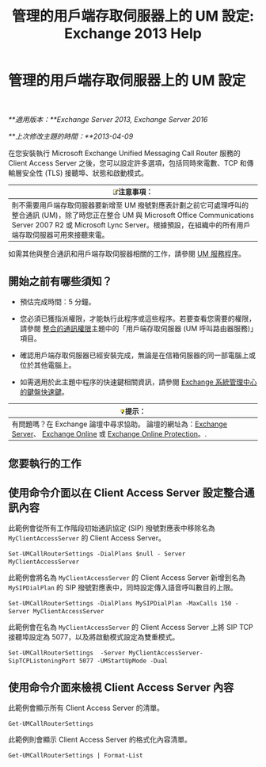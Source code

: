 ﻿---
title: '管理的用戶端存取伺服器上的 UM 設定: Exchange 2013 Help'
TOCTitle: 管理的用戶端存取伺服器上的 UM 設定
ms:assetid: 08667911-fa86-404e-84b1-65cedd94d579
ms:mtpsurl: https://technet.microsoft.com/zh-tw/library/JJ673507(v=EXCHG.150)
ms:contentKeyID: 50553931
ms.date: 05/21/2018
mtps_version: v=EXCHG.150
ms.translationtype: MT
---

# 管理的用戶端存取伺服器上的 UM 設定

 

_**適用版本：**Exchange Server 2013, Exchange Server 2016_

_**上次修改主題的時間：**2013-04-09_

在您安裝執行 Microsoft Exchange Unified Messaging Call Router 服務的 Client Access Server 之後，您可以設定許多選項，包括同時來電數、TCP 和傳輸層安全性 (TLS) 接聽埠、狀態和啟動模式。

<table>
<thead>
<tr class="header">
<th><img src="images/Bb124558.note(EXCHG.150).gif" title="注意事項" alt="注意事項" />注意事項：</th>
</tr>
</thead>
<tbody>
<tr class="odd">
<td>則不需要用戶端存取伺服器要新增至 UM 撥號對應表計劃之前它可處理呼叫的整合通訊 (UM)，除了時您正在整合 UM 與 Microsoft Office Communications Server 2007 R2 或 Microsoft Lync Server。根據預設，在組織中的所有用戶端存取伺服器可用來接聽來電。</td>
</tr>
</tbody>
</table>


如需其他與整合通訊和用戶端存取伺服器相關的工作，請參閱 [UM 服務程序](um-services-procedures-exchange-2013-help.md)。

## 開始之前有哪些須知？

  - 預估完成時間：5 分鐘。

  - 您必須已獲指派權限，才能執行此程序或這些程序。若要查看您需要的權限，請參閱 [整合的通訊權限](unified-messaging-permissions-exchange-2013-help.md)主題中的「用戶端存取伺服器 (UM 呼叫路由器服務)」項目。

  - 確認用戶端存取伺服器已經安裝完成，無論是在信箱伺服器的同一部電腦上或位於其他電腦上。

  - 如需適用於此主題中程序的快速鍵相關資訊，請參閱 [Exchange 系統管理中心的鍵盤快速鍵](keyboard-shortcuts-in-the-exchange-admin-center-exchange-online-protection-help.md)。

<table>
<thead>
<tr class="header">
<th><img src="images/Bb124558.tip(EXCHG.150).gif" title="提示" alt="提示" />提示：</th>
</tr>
</thead>
<tbody>
<tr class="odd">
<td>有問題嗎？在 Exchange 論壇中尋求協助。 論壇的網址為：<a href="https://go.microsoft.com/fwlink/p/?linkid=60612">Exchange Server</a>、 <a href="https://go.microsoft.com/fwlink/p/?linkid=267542">Exchange Online</a> 或 <a href="https://go.microsoft.com/fwlink/p/?linkid=285351">Exchange Online Protection</a>。.</td>
</tr>
</tbody>
</table>


## 您要執行的工作

## 使用命令介面以在 Client Access Server 設定整合通訊內容

此範例會從所有工作階段初始通訊協定 (SIP) 撥號對應表中移除名為 `MyClientAccessServer` 的 Client Access Server。

    Set-UMCallRouterSettings -DialPlans $null - Server MyClientAccessServer

此範例會將名為 `MyClientAccessServer` 的 Client Access Server 新增到名為 `MySIPDialPlan` 的 SIP 撥號對應表中，同時設定傳入語音呼叫數目的上限。

    Set-UMCallRouterSettings -DialPlans MySIPDialPlan -MaxCalls 150 -Server MyClientAccessServer

此範例會在名為 `MyClientAccessServer` 的 Client Access Server 上將 SIP TCP 接聽埠設定為 5077，以及將啟動模式設定為雙重模式。

    Set-UMCallRouterSettings  -Server MyClientAccessServer-SipTCPListeningPort 5077 -UMStartUpMode -Dual 

## 使用命令介面來檢視 Client Access Server 內容

此範例會顯示所有 Client Access Server 的清單。

    Get-UMCallRouterSettings

此範例則會顯示 Client Access Server 的格式化內容清單。

    Get-UMCallRouterSettings | Format-List

